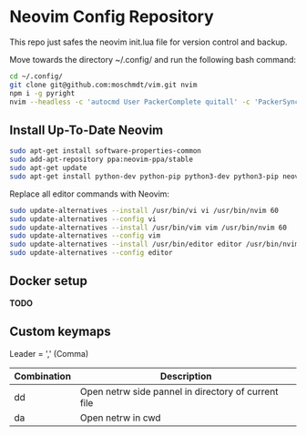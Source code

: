 # Neovim Config Repository

This repo just safes the neovim init.lua file for version control and backup.

Move towards the directory ~/.config/ and run the following bash command:

```bash
cd ~/.config/
git clone git@github.com:moschmdt/vim.git nvim
npm i -g pyright
nvim --headless -c 'autocmd User PackerComplete quitall' -c 'PackerSync'
```

## Install Up-To-Date Neovim 


```bash
sudo apt-get install software-properties-common
sudo add-apt-repository ppa:neovim-ppa/stable
sudo apt-get update
sudo apt-get install python-dev python-pip python3-dev python3-pip neovim -y
```

Replace all editor commands with Neovim: 

```bash
sudo update-alternatives --install /usr/bin/vi vi /usr/bin/nvim 60
sudo update-alternatives --config vi
sudo update-alternatives --install /usr/bin/vim vim /usr/bin/nvim 60
sudo update-alternatives --config vim
sudo update-alternatives --install /usr/bin/editor editor /usr/bin/nvim 60
sudo update-alternatives --config editor
``` 

## Docker setup

__TODO__


## Custom keymaps


Leader = ',' (Comma)

| Combination | Description | 
| --- | --- | 
| <Leader>dd | Open netrw side pannel in directory of current file |
| <Leader>da | Open netrw in cwd |
